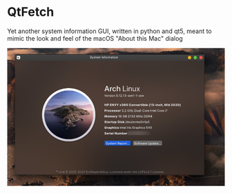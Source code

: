 # QtFetch
Yet another system information GUI, written in python and qt5, meant to mimic the look and feel of the macOS "About this Mac" dialog

![Screenshot](images/preview.png)
